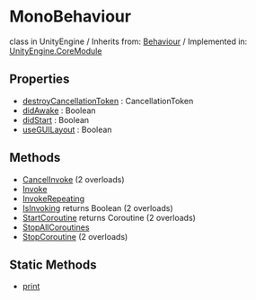# MonoBehaviour
class in UnityEngine
 / Inherits from: <a href="https://docs.unity3d.com/6000.2/Documentation/ScriptReference/Behaviour.html">Behaviour</a> / Implemented in: <a href="https://docs.unity3d.com/6000.2/Documentation/ScriptReference/UnityEngine.CoreModule.html">UnityEngine.CoreModule</a>

## Properties
- <a href="https://docs.unity3d.com/6000.2/Documentation/ScriptReference/MonoBehaviour-destroyCancellationToken.html">destroyCancellationToken</a> : CancellationToken
- <a href="https://docs.unity3d.com/6000.2/Documentation/ScriptReference/MonoBehaviour-didAwake.html">didAwake</a> : Boolean
- <a href="https://docs.unity3d.com/6000.2/Documentation/ScriptReference/MonoBehaviour-didStart.html">didStart</a> : Boolean
- <a href="https://docs.unity3d.com/6000.2/Documentation/ScriptReference/MonoBehaviour-useGUILayout.html">useGUILayout</a> : Boolean

## Methods
- <a href="https://docs.unity3d.com/6000.2/Documentation/ScriptReference/MonoBehaviour.CancelInvoke.html">CancelInvoke</a> (2 overloads)
- <a href="https://docs.unity3d.com/6000.2/Documentation/ScriptReference/MonoBehaviour.Invoke.html">Invoke</a>
- <a href="https://docs.unity3d.com/6000.2/Documentation/ScriptReference/MonoBehaviour.InvokeRepeating.html">InvokeRepeating</a>
- <a href="https://docs.unity3d.com/6000.2/Documentation/ScriptReference/MonoBehaviour.IsInvoking.html">IsInvoking</a> returns Boolean (2 overloads)
- <a href="https://docs.unity3d.com/6000.2/Documentation/ScriptReference/MonoBehaviour.StartCoroutine.html">StartCoroutine</a> returns Coroutine (2 overloads)
- <a href="https://docs.unity3d.com/6000.2/Documentation/ScriptReference/MonoBehaviour.StopAllCoroutines.html">StopAllCoroutines</a>
- <a href="https://docs.unity3d.com/6000.2/Documentation/ScriptReference/MonoBehaviour.StopCoroutine.html">StopCoroutine</a> (2 overloads)

## Static Methods
- <a href="https://docs.unity3d.com/6000.2/Documentation/ScriptReference/MonoBehaviour.print.html">print</a>
